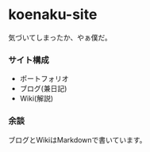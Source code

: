 # koenaku-site
気づいてしまったか、やぁ僕だ。

### サイト構成
 - ポートフォリオ
 - ブログ(兼日記)
 - Wiki(解説)
 
### 余談
ブログとWikiはMarkdownで書いています。